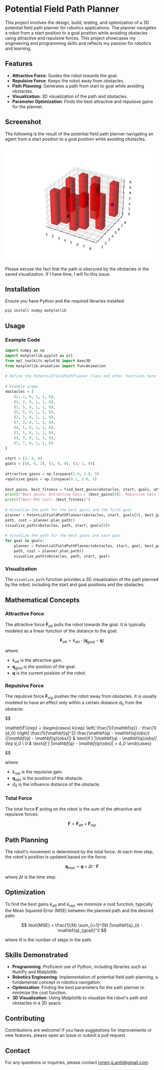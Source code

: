 # Potential Field Path Planner

This project involves the design, build, testing, and optimization of a 3D potential field path planner for robotics applications. The planner navigates a robot from a start position to a goal position while avoiding obstacles using attractive and repulsive forces. This project showcases my engineering and programming skills and reflects my passion for robotics and learning.

## Features

- **Attractive Force**: Guides the robot towards the goal.
- **Repulsive Force**: Keeps the robot away from obstacles.
- **Path Planning**: Generates a path from start to goal while avoiding obstacles.
- **Visualization**: 3D visualization of the path and obstacles.
- **Parameter Optimization**: Finds the best attractive and repulsive gains for the planner.

## Screenshot
The following is the result of the potential field path planner navigating an agent from a start position to a goal position while avoiding obstacles.

![Potential Field Path Planner](docs/potential_field_(8_6_3).gif)

Please excuse the fact that the path is obscured by the obstacles in the saved visualization. If I have time, I will fix this issue.


## Installation
Ensure you have Python and the required libraries installed:

```bash
pip install numpy matplotlib
```

## Usage
### Example Code
```Python
import numpy as np
import matplotlib.pyplot as plt
from mpl_toolkits.mplot3d import Axes3D
from matplotlib.animation import FuncAnimation

# Define the PotentialFieldPathPlanner class and other functions here

# Example usage
obstacles = [
    (2, 2, 0, 1, 1, 6),
    (5, 2, 0, 1, 1, 6),
    (1, 5, 0, 1, 1, 6),
    (5, 5, 0, 1, 1, 6),
    (2, 7, 0, 1, 1, 6),
    (7, 3, 0, 1, 1, 6),
    (4, 1, 0, 1, 1, 6),
    (1, 1, 0, 1, 1, 6),
    (4, 7, 0, 1, 1, 6),
    (7, 7, 0, 1, 1, 6)
]

start = (2, 4, 0)
goals = [(8, 6, 3), (1, 8, 0), (3, 1, 0)]

attractive_gains = np.linspace(1.0, 2.0, 5)
repulsive_gains = np.linspace(0.1, 2.0, 5)

best_gains, best_fitness = find_best_gains(obstacles, start, goals, attractive_gains, repulsive_gains)
print(f"Best gains: Attractive Gain = {best_gains[0]}, Repulsive Gain = {best_gains[1]}")
print(f"Best MSE Cost: {best_fitness}")

# Visualize the path for the best gains and the first goal
planner = PotentialFieldPathPlanner(obstacles, start, goals[0], best_gains[0], best_gains[1])
path, cost = planner.plan_path()
visualize_path(obstacles, path, start, goals[0])

# Visualize the path for the best gains and each goal
for goal in goals:
    planner = PotentialFieldPathPlanner(obstacles, start, goal, best_gains[0], best_gains[1])
    path, cost = planner.plan_path()
    visualize_path(obstacles, path, start, goal)
```

### Visualization
The `visualize_path` function provides a 3D visualization of the path planned by the robot, including the start and goal positions and the obstacles.

## Mathematical Concepts

### Attractive Force

The attractive force $\mathbf{F}_{att}$ pulls the robot towards the goal. It is typically modeled as a linear function of the distance to the goal:

$$
\mathbf{F}_{att} = k_{att} \cdot (\mathbf{q}_{goal} - \mathbf{q})
$$

where:

- $k_{att}$ is the attractive gain.
- $\mathbf{q}_{goal}$ is the position of the goal.
- $\mathbf{q}$ is the current position of the robot.

### Repulsive Force

The repulsive force $\mathbf{F}_{rep}$ pushes the robot away from obstacles. It is usually modeled to have an effect only within a certain distance $d_0$ from the obstacle:

$$

\mathbf{F}_{rep} = 
\begin{cases} 
k_{rep} \left( \frac{1}{\mathbf{q}} - \frac{1}{d_0} \right) \frac{1}{\mathbf{q}^2} \frac{\mathbf{q} - \mathbf{q}_{obs}}{|\mathbf{q} - \mathbf{q}_{obs}|} & \text{if } |\mathbf{q} - \mathbf{q}_{obs}| \leq d_0 \\ 
0 & \text{if } |\mathbf{q} - \mathbf{q}_{obs}| > d_0 
\end{cases}

$$

where:

- $k_{rep}$ is the repulsive gain.
- $\mathbf{q}_{obs}$ is the position of the obstacle.
- $d_0$ is the influence distance of the obstacle.

### Total Force

The total force $\mathbf{F}$ acting on the robot is the sum of the attractive and repulsive forces:

$$
\mathbf{F} = \mathbf{F}_{att} + \mathbf{F}_{rep}
$$

## Path Planning

The robot's movement is determined by the total force. At each time step, the robot's position is updated based on the force:

$$
\mathbf{q}_{new} = \mathbf{q} + \Delta t \cdot \mathbf{F}
$$

where $\Delta t$ is the time step.

## Optimization

To find the best gains $k_{att}$ and $k_{rep}$, we minimize a cost function, typically the Mean Squared Error (MSE) between the planned path and the desired path:

$$
\text{MSE} = \frac{1}{N} \sum_{i=1}^{N} |\mathbf{q}_{i} - \mathbf{q}_{goal}|^2
$$

where $N$ is the number of steps in the path.

## Skills Demonstrated

- **Programming**: Proficient use of Python, including libraries such as NumPy and Matplotlib.
- **Robotics Engineering**: Implementation of potential field path planning, a fundamental concept in robotics navigation.
- **Optimization**: Finding the best parameters for the path planner to minimize the cost function.
- **3D Visualization**: Using Matplotlib to visualize the robot's path and obstacles in a 3D space.

## Contributing
Contributions are welcome! If you have suggestions for improvements or new features, please open an issue or submit a pull request.

## Contact
For any questions or inquiries, please contact ronen.g.aniti@gmail.com.